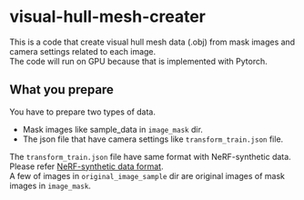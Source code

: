 # visual-hull-mesh-creater

This is a code that create visual hull mesh data (.obj) from mask images and camera settings related to each image.<br>
The code will run on GPU because that is implemented with Pytorch.

## What you prepare

You have to prepare two types of data.

- Mask images like sample_data in `image_mask` dir.
- The json file that have camera settings like `transform_train.json` file.

The `transform_train.json` file have same format with NeRF-synthetic data.<br>
Please refer [NeRF-synthetic data format](https://www.matthewtancik.com/nerf "nerf project page").<br>
A few of images in `original_image_sample` dir are original images of mask images in `image_mask`.

